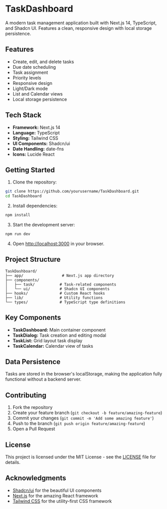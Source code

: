 # TaskDashboard

A modern task management application built with Next.js 14, TypeScript, and Shadcn UI. Features a clean, responsive design with local storage persistence.

## Features

- Create, edit, and delete tasks
- Due date scheduling
- Task assignment
- Priority levels
- Responsive design
- Light/Dark mode
- List and Calendar views
- Local storage persistence

## Tech Stack

- **Framework:** Next.js 14
- **Language:** TypeScript
- **Styling:** Tailwind CSS
- **UI Components:** Shadcn/ui
- **Date Handling:** date-fns
- **Icons:** Lucide React

## Getting Started

1. Clone the repository:
```bash
git clone https://github.com/yourusername/TaskDashboard.git
cd TaskDashboard
```

2. Install dependencies:
```bash
npm install
```

3. Start the development server:
```bash
npm run dev
```

4. Open [http://localhost:3000](http://localhost:3000) in your browser.

## Project Structure

```
TaskDashboard/
├── app/                 # Next.js app directory
├── components/         
│   ├── task/           # Task-related components
│   └── ui/             # Shadcn UI components
├── hooks/              # Custom React hooks
├── lib/                # Utility functions
└── types/              # TypeScript type definitions
```

## Key Components

- **TaskDashboard:** Main container component
- **TaskDialog:** Task creation and editing modal
- **TaskList:** Grid layout task display
- **TaskCalendar:** Calendar view of tasks

## Data Persistence

Tasks are stored in the browser's localStorage, making the application fully functional without a backend server.

## Contributing

1. Fork the repository
2. Create your feature branch (`git checkout -b feature/amazing-feature`)
3. Commit your changes (`git commit -m 'Add some amazing feature'`)
4. Push to the branch (`git push origin feature/amazing-feature`)
5. Open a Pull Request

## License

This project is licensed under the MIT License - see the [LICENSE](LICENSE) file for details.

## Acknowledgments

- [Shadcn/ui](https://ui.shadcn.com/) for the beautiful UI components
- [Next.js](https://nextjs.org/) for the amazing React framework
- [Tailwind CSS](https://tailwindcss.com/) for the utility-first CSS framework